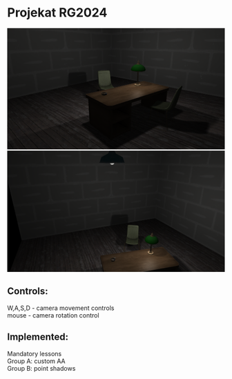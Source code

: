 # Projekat RG2024
![](screenshots/1.png)
![](screenshots/2.png)
## Controls:
W,A,S,D - camera movement controls <br>
mouse - camera rotation control <br>

## Implemented:
Mandatory lessons <br>
Group A: custom AA <br>
Group B: point shadows <br>

